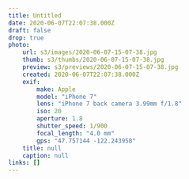 ```yaml
---
title: Untitled
date: 2020-06-07T22:07:38.000Z
draft: false
drop: true
photo:
    url: s3/images/2020-06-07-15-07-38.jpg
    thumb: s3/thumbs/2020-06-07-15-07-38.jpg
    preview: s3/previews/2020-06-07-15-07-38.jpg
    created: 2020-06-07T22:07:38.000Z
    exif:
        make: Apple
        model: "iPhone 7"
        lens: "iPhone 7 back camera 3.99mm f/1.8"
        iso: 20
        aperture: 1.8
        shutter_speed: 1/900
        focal_length: "4.0 mm"
        gps: "47.757144 -122.243958"
    title: null
    caption: null
links: []
---
```

